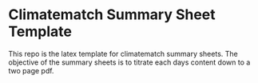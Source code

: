 # Climatematch Summary Sheet Template

This repo is the latex template for climatematch summary sheets.
The objective of the summary sheets is to titrate each days content down to a two page pdf.
